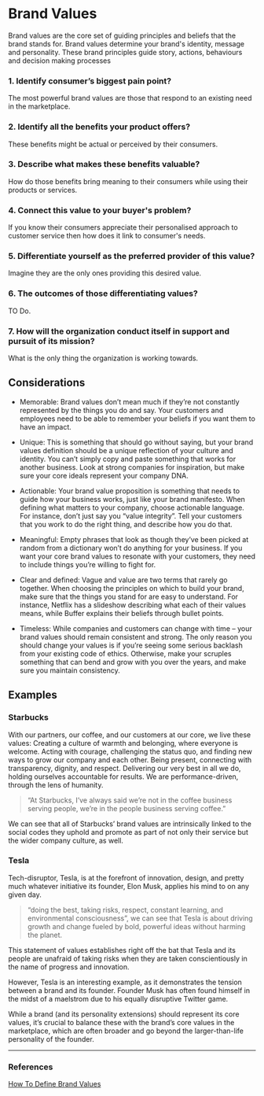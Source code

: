 ﻿# Brand Values

Brand values are the core set of guiding principles and beliefs that the brand stands for. Brand values determine your brand's identity, message and personality. These brand principles guide story, actions, behaviours and decision making processes

### 1. Identify consumer’s biggest pain point?

The most powerful brand values are those that respond to an existing need in the marketplace.

### 2. Identify all the benefits your product offers?

These benefits might be actual or perceived by their consumers.

### 3. Describe what makes these benefits valuable?

How do those benefits bring meaning to their consumers while using their products or services.

### 4. Connect this value to your buyer's problem?

If you know their consumers appreciate their personalised approach to customer service then how does it link to consumer's needs.

### 5. Differentiate yourself as the preferred provider of this value?

Imagine they are the only ones providing this desired value.

### 6. The outcomes of those differentiating values?

TO Do.

### 7. How will the organization conduct itself in support and pursuit of its mission?

What is the only thing the organization is working towards.

## Considerations

- Memorable: Brand values don’t mean much if they’re not constantly represented by the things you do and say. Your customers and employees need to be able to remember your beliefs if you want them to have an impact.

- Unique: This is something that should go without saying, but your brand values definition should be a unique reflection of your culture and identity. You can’t simply copy and paste something that works for another business. Look at strong companies for inspiration, but make sure your core ideals represent your company DNA.

- Actionable: Your brand value proposition is something that needs to guide how your business works, just like your brand manifesto. When defining what matters to your company, choose actionable language. For instance, don’t just say you “value integrity”. Tell your customers that you work to do the right thing, and describe how you do that.

- Meaningful: Empty phrases that look as though they’ve been picked at random from a dictionary won’t do anything for your business. If you want your core brand values to resonate with your customers, they need to include things you’re willing to fight for.
- Clear and defined: Vague and value are two terms that rarely go together. When choosing the principles on which to build your brand, make sure that the things you stand for are easy to understand. For instance, Netflix has a slideshow describing what each of their values means, while Buffer explains their beliefs through bullet points.
- Timeless: While companies and customers can change with time – your brand values should remain consistent and strong. The only reason you should change your values is if you’re seeing some serious backlash from your existing code of ethics. Otherwise, make your scruples something that can bend and grow with you over the years, and make sure you maintain consistency.

## Examples

### Starbucks

With our partners, our coffee, and our customers at our core, we live these values:
Creating a culture of warmth and belonging, where everyone is welcome.
Acting with courage, challenging the status quo, and finding new ways to grow our company and each other.
Being present, connecting with transparency, dignity, and respect.
Delivering our very best in all we do, holding ourselves accountable for results.
We are performance-driven, through the lens of humanity.

> “At Starbucks, I’ve always said we’re not in the coffee business serving people, we’re in the people business serving coffee.”

We can see that all of Starbucks’ brand values are intrinsically linked to the social codes they uphold and promote as part of not only their service but the wider company culture, as well.

### Tesla

Tech-disruptor, Tesla, is at the forefront of innovation, design, and pretty much whatever initiative its founder, Elon Musk, applies his mind to on any given day.

> “doing the best, taking risks, respect, constant learning, and environmental consciousness”, we can see that Tesla is about driving growth and change fueled by bold, powerful ideas without harming the planet.

This statement of values establishes right off the bat that Tesla and its people are unafraid of taking risks when they are taken conscientiously in the name of progress and innovation.

However, Tesla is an interesting example, as it demonstrates the tension between a brand and its founder. Founder Musk has often found himself in the midst of a maelstrom due to his equally disruptive Twitter game.

While a brand (and its personality extensions) should represent its core values, it’s crucial to balance these with the brand’s core values in the marketplace, which are often broader and go beyond the larger-than-life personality of the founder.

<hr/>

### References

[How To Define Brand Values](https://fabrikbrands.com/how-to-define-brand-values/https://fabrikbrands.com/how-to-define-brand-values/)
